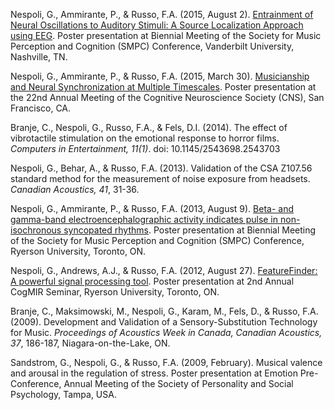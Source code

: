 <!-- ---
layout: page
title: Publications
permalink: /publications/
---
 -->
Nespoli, G., Ammirante, P., & Russo, F.A. (2015, August 2). [Entrainment of Neural Oscillations to Auditory Stimuli: A Source Localization Approach using EEG](images/Nespoli-poster-SMPC2015.pdf). Poster presentation at Biennial Meeting of the Society for Music Perception and Cognition (SMPC) Conference, Vanderbilt University, Nashville, TN.

Nespoli, G., Ammirante, P., & Russo, F.A. (2015, March 30). [Musicianship and Neural Synchronization at Multiple Timescales](images/Nespoli-poster-CNS2015.pdf). Poster presentation at the 22nd Annual Meeting of the Cognitive Neuroscience Society (CNS), San Francisco, CA.

<p class="hangingindent">Branje, C., Nespoli, G., Russo, F.A., &amp; Fels, D.I. (2014). <span class="nolink">The effect of vibrotactile stimulation on the emotional response to horror films</span>. <i>Computers in Entertainment, 11(1)</i>. doi: 10.1145/2543698.2543703</p>
<p class="hangingindent">Nespoli, G., Behar, A., &amp; Russo, F.A. (2013). <span class="nolink">Validation of the CSA Z107.56 standard method for the measurement of noise exposure from headsets</span>. <i>Canadian Acoustics, 41</i>, 31-36.</p>

<p class="hangingindent">Nespoli, G., Ammirante, P., &amp; Russo, F.A. (2013, August 9). <a href=images/Nespoli-poster-SMPC2013.pdf>Beta- and gamma-band electroencephalographic activity indicates pulse in non-isochronous syncopated rhythms</a>. Poster presentation at Biennial Meeting of the Society for Music Perception and Cognition (SMPC) Conference, Ryerson University, Toronto, ON.</p>

<p class="hangingindent">Nespoli, G., Andrews, A.J., &amp; Russo, F.A. (2012, August 27). <a href="http://www.featurefinder.ca">FeatureFinder: A powerful signal processing tool</a>. Poster presentation at 2nd Annual CogMIR Seminar, Ryerson University, Toronto, ON.</p>

<p class="hangingindent">Branje, C., Maksimowski, M., Nespoli, G., Karam, M., Fels, D., &amp; Russo, F.A. (2009). <span class="nolink">Development and Validation of a Sensory-Substitution Technology for Music</span>. <i>Proceedings of Acoustics Week in Canada, Canadian Acoustics, 37</i>, 186-187, Niagara-on-the-Lake, ON.</p>

<p class="hangingindent">Sandstrom, G., Nespoli, G., &amp; Russo, F.A. (2009, February). <span class="nolink">Musical valence and arousal in the regulation of stress</span>. Poster presentation at Emotion Pre-Conference, Annual Meeting of the Society of Personality and Social Psychology, Tampa, USA.</p>
